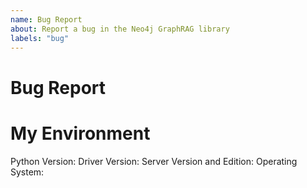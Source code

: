 ```yaml
---
name: Bug Report
about: Report a bug in the Neo4j GraphRAG library
labels: "bug"
---
```


<!--
    If you are an Enterprise customer, you might want to head over to our
    [Customer Support Portal](https://support.neo4j.com/).
-->

<!--
    If you are unsure about the usage of the library, this issue tracker is not
    the right place to ask. Please use one of the following channels instead:

    - Neo4j Online Community: https://community.neo4j.com/
    - StackOverflow: https://stackoverflow.com/questions/tagged/neo4j+python
    - Discord: https://discord.gg/neo4j
    - Neo4j Support Portal if you are an enterprise customer:
      https://support.neo4j.com/
-->

<!--
    Make sure you've searched the issue tracker for similar issues first.
-->


# Bug Report
<!-- description of the found bug -->


# My Environment
Python Version: <!-- output of `python -VV` -->
Driver Version: <!-- can be found with `python -m pip show neo4j` -->
Server Version and Edition: <!-- e.g., Neo4j 4.4.3 enterprise cluster -->
Operating System: <!-- e.g., Windows 10, Ubuntu 18.04, macOS 10.15 -->
